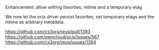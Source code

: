 Enhancement: allow setting favorites, mtime and a temporary etag

We now let the ocis driver persist favorites, set temporary etags and the mtime as arbitrary metadata.

https://github.com/cs3org/reva/pull/1393
https://github.com/owncloud/ocis/issues/567
https://github.com/cs3org/reva/issues/1394
